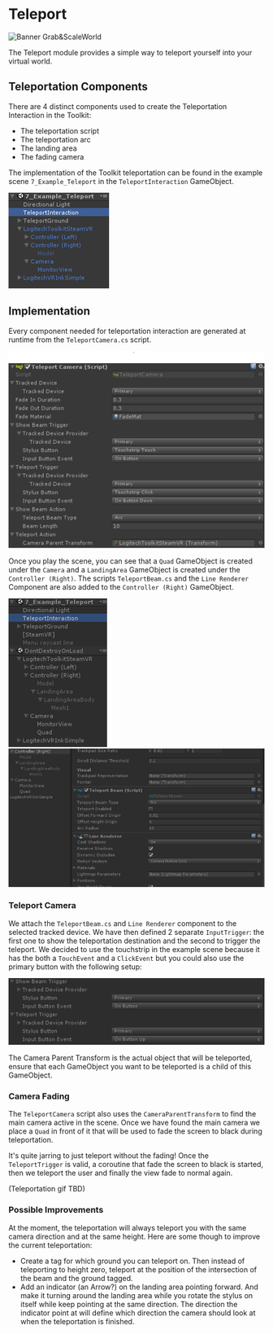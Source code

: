 # Teleport

![Banner Grab&ScaleWorld](../Images/Toolkit/Teleport/Banner_TeleportWorld.gif)

The Teleport module provides a simple way to teleport yourself into your virtual world.

## Teleportation Components

There are 4 distinct components used to create the Teleportation Interaction in the Toolkit:

- The teleportation script
- The teleportation arc
- The landing area
- The fading camera

The implementation of the Toolkit teleportation can be found in the example scene `7_Example_Teleport` in the `TeleportInteraction` GameObject.

![Hierarchy Teleport Interaction](../Images/Toolkit/Teleport/Hierarchy_TeleportInteraction.png)

## Implementation

Every component needed for teleportation interaction are generated at runtime from the `TeleportCamera.cs` script.

![Inspector Teleport Camera](../Images/Toolkit/Teleport/Inspector_TeleportCamera.png)

Once you play the scene, you can see that a `Quad` GameObject is created under the `Camera` and a `LandingArea` GameObject is created under the `Controller (Right)`. The scripts `TeleportBeam.cs` and the `Line Renderer` Component are also added to the `Controller (Right)` GameObject.

![Hierarchy Teleport Interaction Play](../Images/Toolkit/Teleport/Hierarchy_TeleportInteractionPlay.png)
![Inspector Example Beam](../Images/Toolkit/Teleport/Inspector_ExampleBeam.png)

### Teleport Camera

We attach the `TeleportBeam.cs` and `Line Renderer` component to the selected tracked device. We have then defined 2 separate `InputTrigger`: the first one to show the teleportation destination and the second to trigger the teleport. We decided to use the touchstrip in the example scene because it has the both a `TouchEvent` and a `ClickEvent` but you could also use the primary button with the following setup:

![FallingEdgeSetup](../Images/Toolkit/Teleport/Inspector_FallingEdgeExample.png)

 The Camera Parent Transform is the actual object that will be teleported, ensure that each GameObject you want to be teleported is a child of this GameObject.

### Camera Fading

The `TeleportCamera` script also uses the `CameraParentTransform` to find the main camera active in the scene. Once we have found the main camera we  place a `Quad` in front of it that will be used to fade the screen to black during teleportation.

It's quite jarring to just teleport without the fading! Once the `TeleportTrigger` is valid, a coroutine that fade the screen to black is started, then we teleport the user and finally the view fade to normal again.

(Teleportation gif TBD)

### Possible Improvements

At the moment, the teleportation will always teleport you with the same camera direction and at the same height. Here are some though to improve the current teleportation:

- Create a tag for which ground you can teleport on. Then instead of teleporting to height zero, teleport at the position of the intersection of the beam and the ground tagged.
- Add an indicator (an Arrow?) on the landing area pointing forward. And make it turning around the landing area while you rotate the stylus on itself while keep pointing at the same direction. The direction the indicator point at will define which direction the camera should look at when the teleportation is finished.

